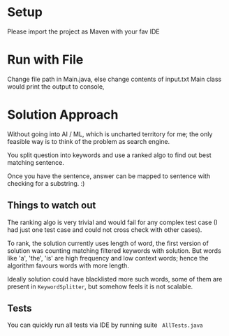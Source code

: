 # Setup
Please import the project as Maven with your fav IDE

# Run with File

Change file path in Main.java, else change contents of input.txt
Main class would print the output to console,

# Solution Approach
Without going into AI / ML, which is uncharted territory for me; the only feasible way is to think of the problem as search engine.

You split question into keywords and use a ranked algo to find out best matching sentence.

Once you have the sentence, answer can be mapped to sentence with checking for a substring. :) 

## Things to watch out
The ranking algo is very trivial and would fail for any complex test case (I had just one test case and could not cross check with other cases).

To rank, the solution currently uses length of word, the first version of solution was counting matching filtered keywords with solution. But words like 'a', 'the', 'is' are high frequency and low context words; hence the algorithm favours words with more length.

Ideally solution could have blacklisted more such words, some of them are present in ```KeywordSplitter```, but somehow feels it is not scalable. 

## Tests
You can quickly run all tests via IDE by running suite ```
AllTests.java```

   
